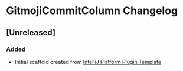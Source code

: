 <!-- Keep a Changelog guide -> https://keepachangelog.com -->

# GitmojiCommitColumn Changelog

## [Unreleased]
### Added
- Initial scaffold created from [IntelliJ Platform Plugin Template](https://github.com/JetBrains/intellij-platform-plugin-template)
